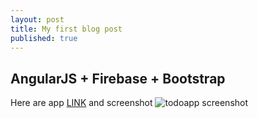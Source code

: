 ```yaml
---
layout: post
title: My first blog post
published: true
---
```



## AngularJS + Firebase + Bootstrap


Here are app [LINK](http://mendow.github.io/projects/todoapp/index.html) and screenshot 
![todoapp screenshot ]({{site.baseurl}}/images/todoapp.png)
